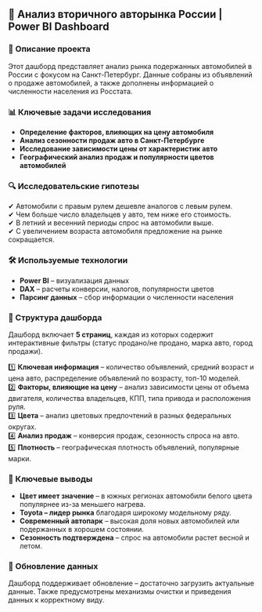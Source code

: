 ## 🚗 Анализ вторичного авторынка России | Power BI Dashboard  

### 📌 Описание проекта  
Этот дашборд представляет анализ рынка подержанных автомобилей в России с фокусом на Санкт-Петербург. Данные собраны из объявлений о продаже автомобилей, а также дополнены информацией о численности населения из Росстата.  

### 📊 Ключевые задачи исследования  
- **Определение факторов, влияющих на цену автомобиля**  
- **Анализ сезонности продаж авто в Санкт-Петербурге**  
- **Исследование зависимости цены от характеристик авто**  
- **Географический анализ продаж и популярности цветов автомобилей**  

### 🔍 Исследовательские гипотезы  
✔ Автомобили с правым рулем дешевле аналогов с левым рулем.  
✔ Чем больше число владельцев у авто, тем ниже его стоимость.  
✔ В летний и весенний периоды спрос на автомобили выше.  
✔ С увеличением возраста автомобиля предложение на рынке сокращается.  

### 🛠 Используемые технологии  
- **Power BI** – визуализация данных  
- **DAX** – расчеты конверсии, налогов, популярности цветов  
- **Парсинг данных** – сбор информации о численности населения  

### 📄 Структура дашборда  
Дашборд включает **5 страниц**, каждая из которых содержит интерактивные фильтры (статус продано/не продано, марка авто, город продажи).  

1️⃣ **Ключевая информация** – количество объявлений, средний возраст и цена авто, распределение объявлений по возрасту, топ-10 моделей.  
2️⃣ **Факторы, влияющие на цену** – анализ зависимости цены от объема двигателя, количества владельцев, КПП, типа привода и расположения руля.  
3️⃣ **Цвета** – анализ цветовых предпочтений в разных федеральных округах.  
4️⃣ **Анализ продаж** – конверсия продаж, сезонность спроса на авто.  
5️⃣ **Плотность** – географическая плотность объявлений, популярные марки.  

### 🔬 Ключевые выводы  
- **Цвет имеет значение** – в южных регионах автомобили белого цвета популярнее из-за меньшего нагрева.  
- **Toyota – лидер рынка** благодаря широкому модельному ряду.  
- **Современный автопарк** – высокая доля новых автомобилей или подержанных в хорошем состоянии.  
- **Сезонность подтверждена** – спрос на автомобили растет весной и летом.  

### 🔄 Обновление данных  
Дашборд поддерживает обновление – достаточно загрузить актуальные данные. Также предусмотрены механизмы очистки и приведения данных к корректному виду.  
